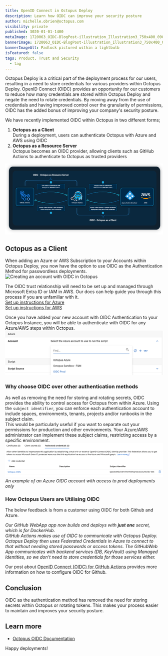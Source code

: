 ```yaml
---
title: OpenID Connect in Octopus Deploy
description: Learn how OIDC can improve your security posture
author: michelle.obrien@octopus.com
visibility: private
published: 3020-01-01-1400
metaImage: 1720063_OIDC-BlogPost-illustration_Illustration3_750x400_090623.png
bannerImage: 1720063_OIDC-BlogPost-illustration_Illustration3_750x400_090623.png
bannerImageAlt: Padlock pictured within a lightbulb
isFeatured: false
tags: Product, Trust and Security
  - tag
---
```



Octopus Deploy is a critical part of the deployment process for our users, resulting in a need to store credentials for various providers within Octopus Deploy.  OpenID Connect (OIDC) provides an opportunity for our customers to reduce how many credentials are stored within Octopus Deploy and negate the need to rotate credentials. By moving away from the use of credentials and having improved control over the granularity of permissions, OIDC has the added bonus of improving your company's security posture.

We have recently implemented OIDC within Octopus in two different forms;

1. **Octopus as a Client**  
During a deployment, users can authenticate Octopus with Azure and AWS using OIDC  
2. **Octopus as a Resource Server**  
Octopus becomes an OIDC provider, allowing clients such as GitHub Actions to authenticate to Octopus as trusted providers

![Diagram showing the different OIDC relationships within Octopus](dia-oidc-2024.png "width=500") 

## Octopus as a Client 

When adding an Azure or AWS Subscription to your Accounts within Octopus Deploy, you now have the option to use OIDC as the Authentication Method for passwordless deployments.  
![Creating an account with OIDC in Octopus](Azure-Account-OIDC.pngg "width=500")

The OIDC trust relationship will need to be set up and managed through Microsoft Entra ID or IAM in AWS. Our docs can help guide you through this process if you are unfamiliar with it.  
[Set up instructions for Azure](https://octopus.com/docs/infrastructure/accounts/azure#create-a-federated-credential-for-an-azure-service-principal)  
[Set up instructions for AWS](https://octopus.com/docs/infrastructure/accounts/aws#openid-connect)

Once you have added your new account with OIDC Authentication to your Octopus Instance, you will be able to authenticate with OIDC for any Azure/AWS steps within Octopus.  
![Using the OIDC account within a step in Octopus](step-oidc-account.png "width=500")

### Why choose OIDC over other authentication methods
As well as removing the need for storing and rotating secrets, OIDC provides the ability to control access for Octopus from within Azure. Using the `subject identifier`, you can enforce each authentication account to include spaces, environments, tenants, projects and/or runbooks in the subject claim.  
This would be particularly useful if you want to separate out your permissions for production and other environments. Your Azure/AWS administrator can implement these subject claims, restricting access by a specific environment.  
![OIDC in Azure App Registrations](app-registrations-oidc.png "width=500")*An example of an Azure OIDC account with access to prod deployments only*

### How Octopus Users are Utilising OIDC
The below feedback is from a customer using OIDC for both Github and Azure. 

*Our GitHub WebApp app now builds and deploys with **just one** secret, which is for DockerHub.  
GitHub Actions makes use of OIDC to communicate with Octopus Deploy. Octopus Deploy then uses Federated Credentials in Azure to connect to that without needing stored passwords or access tokens. The GitHubWeb App communicates with backend services (DB, KeyVault) using Managed Identities, so we don't need to store credentials for those services either.*

Our post about [OpenID Connect (OIDC) for GitHub Actions](https://octopus.com/blog/github-seamless-integration) provides more information on how to configure OIDC for Github.

## Conclusion
OIDC as the authentication method has removed the need for storing secrets within Octopus or rotating tokens.  This makes your process easier to maintain and improves your security posture.  

## Learn more
- [Octopus OIDC Documentation](https://octopus.com/docs/infrastructure/accounts/openid-connect)


Happy deployments!
